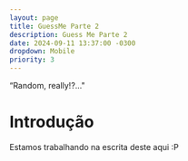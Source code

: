 ```yaml
---
layout: page
title: GuessMe Parte 2
description: Guess Me Parte 2
date: 2024-09-11 13:37:00 -0300
dropdown: Mobile
priority: 3
---
```



“Random, really!?..."
<!--more-->

# Introdução
Estamos trabalhando na escrita deste aqui :P